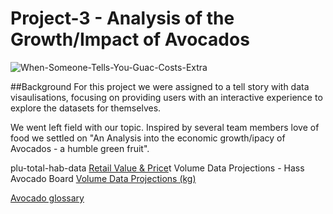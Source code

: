 # Project-3 - Analysis of the Growth/Impact of Avocados 

![When-Someone-Tells-You-Guac-Costs-Extra](https://user-images.githubusercontent.com/96853408/174475690-c1c55f97-36f5-4ccc-8060-77aa9a0a795d.gif)

##Background 
For this project we were assigned to a tell story with data visaulisations, focusing on providing users with an interactive experience to explore the datasets for themselves. 

We went left field with our topic. Inspired by several team members love of food we settled on "An Analysis into the economic growth/ipacy of Avocados - a humble green fruit". 



plu-total-hab-data <a href = "https://hassavocadoboard.com/category-data/">Retail Value & Price</a>t
Volume Data  Projections - Hass Avocado Board <a href="https://hassavocadoboard.com/volume-data-projections/">Volume Data  Projections (kg)</a>

<a href="https://loveonetoday.com/how-to/identify-hass-avocados/">Avocado glossary</a>

